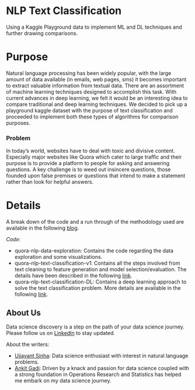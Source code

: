 # NLP Text Classification
Using a Kaggle Playground data to implement ML and DL techniques and further drawing comparisons.

# Purpose
Natural language processing has been widely popular, with the large amount of data available (in emails, web pages, sms) it becomes important to extract valuable information from textual data. There are an assortment of machine learning techniques designed to accomplish this task. With current advances in deep learning, we felt it would be an interesting idea to compare traditional and deep learning techniques. We decided to pick up a playground kaggle dataset with the purpose of text classification and proceeded to implement both these types of algorithms for comparison purposes. 


### Problem 
In today’s world, websites have to deal with toxic and divisive content. Especially major websites like Quora which cater to large traffic and their purpose is to provide a platform to people for asking and answering questions. A key challenge is to weed out insincere questions, those founded upon false premises or questions that intend to make a statement rather than look for helpful answers. 


# Details
A break down of the code and a run through of the methodology used are available in the following [blog](http://datagradient.com/nlp-with-ml/).


*Code:* 
+ quora-nlp-data-exploration: Contains the code regarding the data exploration and some visualizations.
+ quora-nlp-text-classification-v1: Contains all the steps involved from text cleaning to feature generation and model selection/evaluation. The details have been described in the following [link](http://datasciencediscovery.com/coders_corner/NLP-ML.html). 
+ quora-nlp-text-classification-DL: Contains a deep learning approach to solve the text classification problem. More details are available in the following [link](http://datasciencediscovery.com/coders_corner/Text-Classification-DL.html).

## About Us
Data science discovery is a step on the path of your data science journey. Please follow us on [LinkedIn](https://www.linkedin.com/company/data-science-discovery/) to stay updated.

About the writers:
+ [Ujjayant Sinha](http://linkedin.com/in/ujjayant-sinha-0852b06b): Data science enthusiast with interest in natural language problems.
+ [Ankit Gadi](http://linkedin.com/in/gadiankit/): Driven by a knack and passion for data science coupled with a strong foundation in Operations Research and Statistics has helped me embark on my data science journey.
